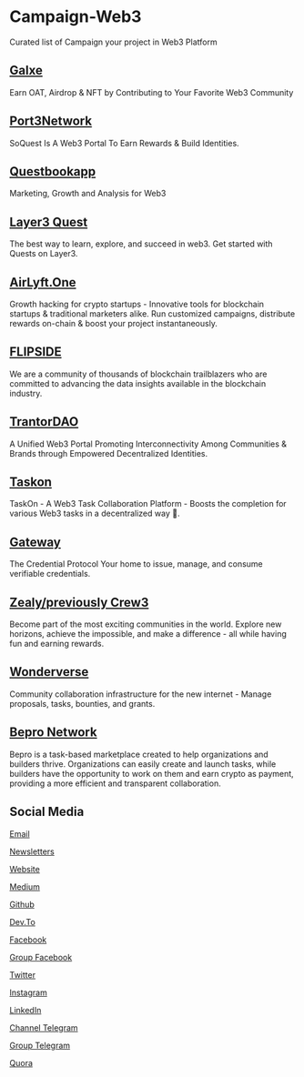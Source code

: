 # Campaign-Web3
Curated list of Campaign your project in Web3 Platform 


## [Galxe](https://galxe.com/campaigns)
Earn OAT, Airdrop & NFT by Contributing to Your Favorite Web3 Community


## [Port3Network](https://soquest.xyz/campaign)
SoQuest Is A Web3 Portal To Earn Rewards & Build Identities.


## [Questbookapp](https://app.questn.com/explore)
Marketing, Growth and Analysis for Web3
 
  
## [Layer3 Quest](https://layer3.xyz/quests)
The best way to learn, explore, and succeed in web3. Get started with Quests on Layer3.


## [AirLyft.One](https://apps.airlyft.one)
Growth hacking for crypto startups - Innovative tools for blockchain startups & traditional marketers alike. Run customized campaigns, distribute rewards on-chain & boost your project instantaneously.

 
 ## [FLIPSIDE](https://earn.flipsidecrypto.xyz)
We are a community of thousands of blockchain trailblazers who are committed to advancing the data insights available in the blockchain industry.
 
 
 ## [TrantorDAO](https://trantor.xyz)
 A Unified Web3 Portal Promoting Interconnectivity Among Communities & Brands through Empowered Decentralized Identities.
 
 
 ## [Taskon](https://taskon.xyz)
TaskOn - A Web3 Task Collaboration Platform - Boosts the completion for various Web3 tasks in a decentralized way 🤝.


## [Gateway](https://www.mygateway.xyz)
The Credential Protocol Your home to issue, manage, and consume verifiable credentials.


## [Zealy/previously Crew3](https://zealy.io)
Become part of the most exciting communities in the world. Explore new horizons, achieve the impossible, and make a difference - all while having fun and earning rewards.


## [Wonderverse](https://www.wonderverse.xyz)
Community collaboration infrastructure for the new internet - Manage proposals, tasks, bounties, and grants.


## [Bepro Network](https://bepro.network/)
Bepro is a task-based marketplace created to help organizations and builders thrive. Organizations can easily create and launch tasks, while builders have the opportunity to work on them and earn crypto as payment, providing a more efficient and transparent collaboration.


## Social Media

[Email](mailto:web3idn.crypto@mail3.me)

[Newsletters](https://web3idn.substack.com/)

[Website](https://www.web30.my.id/)

[Medium](https://medium.com/@web3id)

[Github](https://github.com/Web3ID)

[Dev.To](https://dev.to/web3id)

[Facebook](https://web.facebook.com/web3id)

[Group Facebook](https://web.facebook.com/groups/web3id/)

[Twitter](https://twitter.com/Web3IDN)

[Instagram](https://www.instagram.com/web3id/)

[LinkedIn](https://www.linkedin.com/company/web3id/)

[Channel Telegram](https://t.me/Web3IDN)

[Group Telegram](https://t.me/Web3IDN_Chat)

[Quora](https://web3id.quora.com/)

